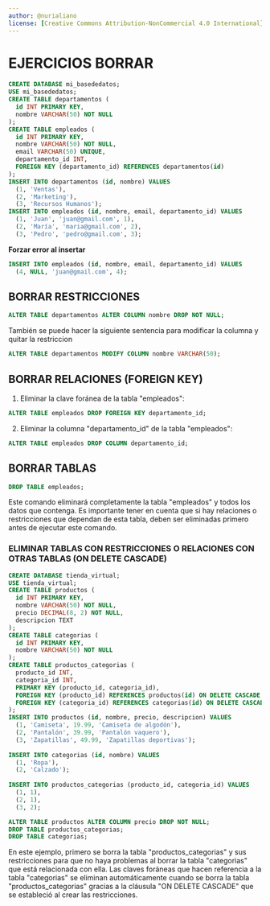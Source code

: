 ```yaml
---
author: @nurialiano
license: [Creative Commons Attribution-NonCommercial 4.0 International](https://creativecommons.org/licenses/by-nc/4.0/legalcode)
---
```


# EJERCICIOS BORRAR

~~~sql
CREATE DATABASE mi_basededatos;
USE mi_basededatos;
CREATE TABLE departamentos (
  id INT PRIMARY KEY,
  nombre VARCHAR(50) NOT NULL
);
CREATE TABLE empleados (
  id INT PRIMARY KEY,
  nombre VARCHAR(50) NOT NULL,
  email VARCHAR(50) UNIQUE,
  departamento_id INT,
  FOREIGN KEY (departamento_id) REFERENCES departamentos(id)
);
INSERT INTO departamentos (id, nombre) VALUES
  (1, 'Ventas'),
  (2, 'Marketing'),
  (3, 'Recursos Humanos');
INSERT INTO empleados (id, nombre, email, departamento_id) VALUES
  (1, 'Juan', 'juan@gmail.com', 1),
  (2, 'María', 'maria@gmail.com', 2),
  (3, 'Pedro', 'pedro@gmail.com', 3);
~~~

**Forzar error al insertar**

~~~sql
INSERT INTO empleados (id, nombre, email, departamento_id) VALUES
  (4, NULL, 'juan@gmail.com', 4);
~~~

## BORRAR RESTRICCIONES

~~~sql
ALTER TABLE departamentos ALTER COLUMN nombre DROP NOT NULL;
~~~

También se puede hacer la siguiente sentencia para modificar la columna y quitar la restriccion

~~~sql
ALTER TABLE departamentos MODIFY COLUMN nombre VARCHAR(50);
~~~

## BORRAR RELACIONES (FOREIGN KEY)

1. Eliminar la clave foránea de la tabla "empleados":

~~~sql
ALTER TABLE empleados DROP FOREIGN KEY departamento_id;

~~~

2. Eliminar la columna "departamento_id" de la tabla "empleados":

~~~sql
ALTER TABLE empleados DROP COLUMN departamento_id;
~~~

## BORRAR TABLAS

~~~sql
DROP TABLE empleados;
~~~

Este comando eliminará completamente la tabla "empleados" y todos los datos que contenga. Es importante tener en cuenta que si hay relaciones o restricciones que dependan de esta tabla, deben ser eliminadas primero antes de ejecutar este comando.

### ELIMINAR TABLAS CON RESTRICCIONES O RELACIONES CON OTRAS TABLAS (ON DELETE CASCADE)

~~~sql
CREATE DATABASE tienda_virtual;
USE tienda_virtual;
CREATE TABLE productos (
  id INT PRIMARY KEY,
  nombre VARCHAR(50) NOT NULL,
  precio DECIMAL(8, 2) NOT NULL,
  descripcion TEXT
);
CREATE TABLE categorias (
  id INT PRIMARY KEY,
  nombre VARCHAR(50) NOT NULL
);
CREATE TABLE productos_categorias (
  producto_id INT,
  categoria_id INT,
  PRIMARY KEY (producto_id, categoria_id),
  FOREIGN KEY (producto_id) REFERENCES productos(id) ON DELETE CASCADE,
  FOREIGN KEY (categoria_id) REFERENCES categorias(id) ON DELETE CASCADE
);
INSERT INTO productos (id, nombre, precio, descripcion) VALUES
  (1, 'Camiseta', 19.99, 'Camiseta de algodón'),
  (2, 'Pantalón', 39.99, 'Pantalón vaquero'),
  (3, 'Zapatillas', 49.99, 'Zapatillas deportivas');
  
INSERT INTO categorias (id, nombre) VALUES
  (1, 'Ropa'),
  (2, 'Calzado');
  
INSERT INTO productos_categorias (producto_id, categoria_id) VALUES
  (1, 1),
  (2, 1),
  (3, 2);

ALTER TABLE productos ALTER COLUMN precio DROP NOT NULL;
DROP TABLE productos_categorias;
DROP TABLE categorias;
~~~

En este ejemplo, primero se borra la tabla "productos_categorias" y sus restricciones para que no haya problemas al borrar la tabla "categorias" que está relacionada con ella. Las claves foráneas que hacen referencia a la tabla "categorias" se eliminan automáticamente cuando se borra la tabla "productos_categorias" gracias a la cláusula "ON DELETE CASCADE" que se estableció al crear las restricciones.
